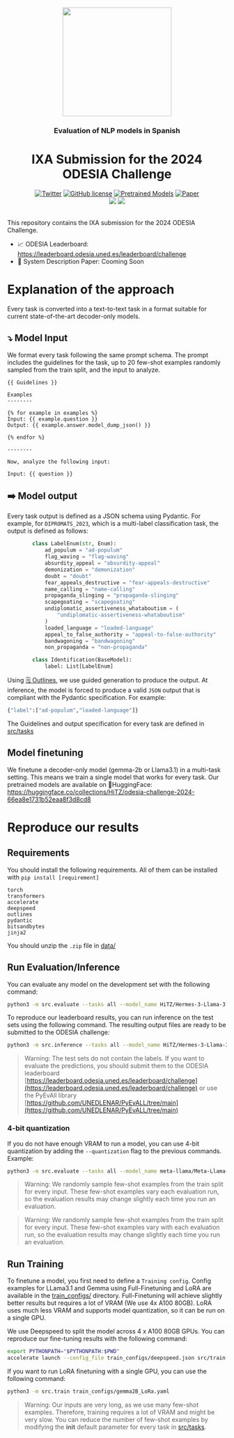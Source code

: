<p align="center">
    <br>
    <img src="https://leaderboard.odesia.uned.es/themes/custom/b5subtheme/images/logos/ODESIA_Final-08-1.png" style="height: 250px;">
    <br>
    <h3 align="center">Evaluation of NLP models in Spanish</h3>
    <h1 align="center">IXA Submission for the 2024 ODESIA Challenge</h1>
    


<p align="center">
    <a href="https://twitter.com/intent/tweet?text=The+IXA+Code+for+Odesia:&url=https%3A%2F%2Fgithub.com%2Fhitz-zentroa%2FOdesia-Struct"><img alt="Twitter" src="https://img.shields.io/twitter/url?style=social&url=https%3A%2F%2Fgithub.com%2Fhitz-zentroa%2FOdesia-Struct"></a>
    <a href="https://github.com/hitz-zentroa/Odesia-Struct/blob/main/LICENSE"><img alt="GitHub license" src="https://img.shields.io/github/license/hitz-zentroa/Odesia-Struct"></a>
    <a href="https://huggingface.co/collections/HiTZ/odesia-challenge-2024-66ea8e1731b52eaa8f3d8cd8"><img alt="Pretrained Models" src="https://img.shields.io/badge/🤗HuggingFace-Pretrained Models-green"></a>
    <a href="https://upload.wikimedia.org/wikipedia/commons/8/80/Comingsoon.png"><img alt="Paper" src="https://img.shields.io/badge/📖-Paper-orange"></a>
<br>
     <a href="http://www.hitz.eus/"><img src="https://img.shields.io/badge/HiTZ-Basque%20Center%20for%20Language%20Technology-blueviolet"></a>
    <a href="http://www.ixa.eus/?language=en"><img src="https://img.shields.io/badge/IXA-%20NLP%20Group-ff3333"></a>
    <br>
     <br>
</p>


This repository contains the IXA submission for the 2024 ODESIA Challenge.
- 📈 ODESIA Leaderboard: https://leaderboard.odesia.uned.es/leaderboard/challenge
- 📒 System Description Paper: Cooming Soon


# Explanation of the approach

Every task is converted into a text-to-text task in a format suitable for current state-of-the-art decoder-only models. 

## ⤵️ Model Input
We format every task following the same prompt schema. The prompt includes the guidelines for the task, up to 20 few-shot examples randomly sampled from the train split, and the input to analyze. 

```jinja
{{ Guidelines }}

Examples
--------

{% for example in examples %}
Input: {{ example.question }}
Output: {{ example.answer.model_dump_json() }}

{% endfor %}

--------

Now, analyze the following input:

Input: {{ question }}
```

## ➡️ Model output

Every task output is defined as a JSON schema using Pydantic. For example, for `DIPROMATS_2023`, which is a multi-label classification task, the output is defined as follows:


```python
        class LabelEnum(str, Enum):
            ad_populum = "ad-populum"
            flag_waving = "flag-waving"
            absurdity_appeal = "absurdity-appeal"
            demonization = "demonization"
            doubt = "doubt"
            fear_appeals_destructive = "fear-appeals-destructive"
            name_calling = "name-calling"
            propaganda_slinging = "propaganda-slinging"
            scapegoating = "scapegoating"
            undiplomatic_assertiveness_whataboutism = (
                "undiplomatic-assertiveness-whataboutism"
            )
            loaded_language = "loaded-language"
            appeal_to_false_authority = "appeal-to-false-authority"
            bandwagoning = "bandwagoning"
            non_propaganda = "non-propaganda"

        class Identification(BaseModel):
            label: List[LabelEnum]
```


Using [🗒️ Outlines](https://github.com/dottxt-ai/outlines), we use guided generation to produce the output. At inference, the model is forced to produce a valid `JSON` output that is compliant with the Pydantic specification. For example:


```python
{"label":["ad-populum","loaded-language"]}
```


The Guidelines and output specification for every task are defined in [src/tasks](src/tasks)

## Model finetuning

We finetune a decoder-only model (gemma-2b or Llama3.1) in a multi-task setting. This means we train a single model that works for every task. Our pretrained models are available on 🤗HuggingFace: https://huggingface.co/collections/HiTZ/odesia-challenge-2024-66ea8e1731b52eaa8f3d8cd8

# Reproduce our results

## Requirements

You should install the following requirements. All of them can be installed with `pip install [requirement]`


```
torch
transformers
accelerate
deepspeed
outlines
pydantic
bitsandbytes
jinja2
```


You should unzip the `.zip` file in [data/](data/)

## Run Evaluation/Inference

You can evaluate any model on the development set with the following command:

```bash
python3 -m src.evaluate --tasks all --model_name HiTZ/Hermes-3-Llama-3.1-8B_ODESIA --output_dir results/finetune/Hermes-3-Llama-3.1-8B_ODESIA
```

To reproduce our leaderboard results, you can run inference on the test sets using the following command. The resulting output files are ready to be submitted to the ODESIA challenge:

```bash
python3 -m src.inference --tasks all --model_name HiTZ/Hermes-3-Llama-3.1-8B_ODESIA --output_dir results/finetune/Hermes-3-Llama-3.1-8B_ODESIA
```


> Warning: The test sets do not contain the labels. If you want to evaluate the predictions, you should submit them to the ODESIA leaderboard [https://leaderboard.odesia.uned.es/leaderboard/challenge](https://leaderboard.odesia.uned.es/leaderboard/challenge) or use the PyEvAll library [https://github.com/UNEDLENAR/PyEvALL/tree/main](https://github.com/UNEDLENAR/PyEvALL/tree/main)

### 4-bit quantization
If you do not have enough VRAM to run a model, you can use 4-bit quantization by adding the `--quantization` flag to the previous commands. Example:


```bash
python3 -m src.evaluate --tasks all --model_name meta-llama/Meta-Llama-3-70B-Instruct --output_dir results/zero-shot/Llama-3-70B-Instruct --quantization
```
> Warning: We randomly sample few-shot examples from the train split for every input. These few-shot examples vary each evaluation run, so the evaluation results may change slightly  each time you run an evaluation. 

> Warning: We randomly sample few-shot examples from the train split for every input. These few-shot examples vary with each evaluation run, so the evaluation results may change slightly each time you run an evaluation. 

## Run Training

To finetune a model, you first need to define a `Training config`. Config examples for LLama3.1 and Gemma using Full-Finetuning and LoRA are available in the [train_configs/](train_configs/) directory. Full-Finetuning will achieve slightly better results but requires a lot of VRAM (We use 4x A100 80GB). LoRA uses much less VRAM and supports model quantization, so it can be run on a single GPU. 

We use Deepspeed to split the model across 4 x A100 80GB GPUs. You can reproduce our fine-tuning results with the following command:

```bash
export PYTHONPATH="$PYTHONPATH:$PWD"
accelerate launch --config_file train_configs/deepspeed.json src/train.py train_configs/llama8b.yaml

```


If you want to run LoRA finetuning with a single GPU, you can use the following command:


```bash
python3 -m src.train train_configs/gemma2B_LoRa.yaml
```


> Warning: Our inputs are very long, as we use many few-shot examples. Therefore, training requires a lot of VRAM and might be very slow. You can reduce the number of few-shot examples by modifying the __init__ default parameter for every task in [src/tasks](src/tasks). 